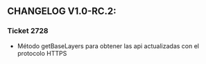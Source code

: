 ## CHANGELOG V1.0-RC.2:

### Ticket  2728 
- Método getBaseLayers para obtener las api actualizadas con el protocolo HTTPS

